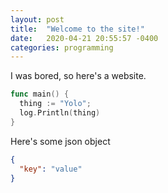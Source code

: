 ```yaml
---
layout: post
title:  "Welcome to the site!"
date:   2020-04-21 20:55:57 -0400
categories: programming
---
```


I was bored, so here's a website.

```go
func main() {
  thing := "Yolo";
  log.Println(thing)
}
```

Here's some json object

```json
{
  "key": "value"
}
```
